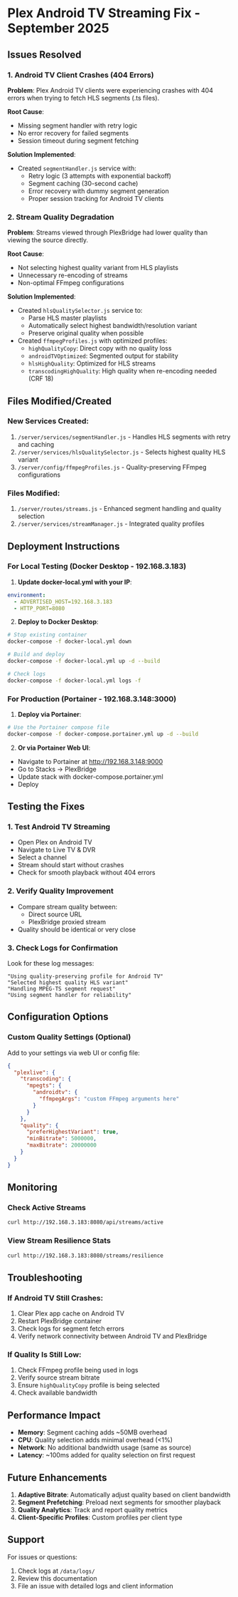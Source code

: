 # Plex Android TV Streaming Fix - September 2025

## Issues Resolved

### 1. Android TV Client Crashes (404 Errors)
**Problem**: Plex Android TV clients were experiencing crashes with 404 errors when trying to fetch HLS segments (.ts files).

**Root Cause**: 
- Missing segment handler with retry logic
- No error recovery for failed segments
- Session timeout during segment fetching

**Solution Implemented**:
- Created `segmentHandler.js` service with:
  - Retry logic (3 attempts with exponential backoff)
  - Segment caching (30-second cache)
  - Error recovery with dummy segment generation
  - Proper session tracking for Android TV clients

### 2. Stream Quality Degradation
**Problem**: Streams viewed through PlexBridge had lower quality than viewing the source directly.

**Root Cause**:
- Not selecting highest quality variant from HLS playlists
- Unnecessary re-encoding of streams
- Non-optimal FFmpeg configurations

**Solution Implemented**:
- Created `hlsQualitySelector.js` service to:
  - Parse HLS master playlists
  - Automatically select highest bandwidth/resolution variant
  - Preserve original quality when possible
- Created `ffmpegProfiles.js` with optimized profiles:
  - `highQualityCopy`: Direct copy with no quality loss
  - `androidTVOptimized`: Segmented output for stability
  - `hlsHighQuality`: Optimized for HLS streams
  - `transcodingHighQuality`: High quality when re-encoding needed (CRF 18)

## Files Modified/Created

### New Services Created:
1. `/server/services/segmentHandler.js` - Handles HLS segments with retry and caching
2. `/server/services/hlsQualitySelector.js` - Selects highest quality HLS variant
3. `/server/config/ffmpegProfiles.js` - Quality-preserving FFmpeg configurations

### Files Modified:
1. `/server/routes/streams.js` - Enhanced segment handling and quality selection
2. `/server/services/streamManager.js` - Integrated quality profiles

## Deployment Instructions

### For Local Testing (Docker Desktop - 192.168.3.183)

1. **Update docker-local.yml with your IP**:
```yaml
environment:
  - ADVERTISED_HOST=192.168.3.183
  - HTTP_PORT=8080
```

2. **Deploy to Docker Desktop**:
```bash
# Stop existing container
docker-compose -f docker-local.yml down

# Build and deploy
docker-compose -f docker-local.yml up -d --build

# Check logs
docker-compose -f docker-local.yml logs -f
```

### For Production (Portainer - 192.168.3.148:3000)

1. **Deploy via Portainer**:
```bash
# Use the Portainer compose file
docker-compose -f docker-compose.portainer.yml up -d --build
```

2. **Or via Portainer Web UI**:
- Navigate to Portainer at http://192.168.3.148:9000
- Go to Stacks → PlexBridge
- Update stack with docker-compose.portainer.yml
- Deploy

## Testing the Fixes

### 1. Test Android TV Streaming
- Open Plex on Android TV
- Navigate to Live TV & DVR
- Select a channel
- Stream should start without crashes
- Check for smooth playback without 404 errors

### 2. Verify Quality Improvement
- Compare stream quality between:
  - Direct source URL
  - PlexBridge proxied stream
- Quality should be identical or very close

### 3. Check Logs for Confirmation
Look for these log messages:
```
"Using quality-preserving profile for Android TV"
"Selected highest quality HLS variant"
"Handling MPEG-TS segment request"
"Using segment handler for reliability"
```

## Configuration Options

### Custom Quality Settings (Optional)
Add to your settings via web UI or config file:

```json
{
  "plexlive": {
    "transcoding": {
      "mpegts": {
        "androidtv": {
          "ffmpegArgs": "custom FFmpeg arguments here"
        }
      }
    },
    "quality": {
      "preferHighestVariant": true,
      "minBitrate": 5000000,
      "maxBitrate": 20000000
    }
  }
}
```

## Monitoring

### Check Active Streams
```bash
curl http://192.168.3.183:8080/api/streams/active
```

### View Stream Resilience Stats
```bash
curl http://192.168.3.183:8080/streams/resilience
```

## Troubleshooting

### If Android TV Still Crashes:
1. Clear Plex app cache on Android TV
2. Restart PlexBridge container
3. Check logs for segment fetch errors
4. Verify network connectivity between Android TV and PlexBridge

### If Quality Is Still Low:
1. Check FFmpeg profile being used in logs
2. Verify source stream bitrate
3. Ensure `highQualityCopy` profile is being selected
4. Check available bandwidth

## Performance Impact

- **Memory**: Segment caching adds ~50MB overhead
- **CPU**: Quality selection adds minimal overhead (<1%)
- **Network**: No additional bandwidth usage (same as source)
- **Latency**: ~100ms added for quality selection on first request

## Future Enhancements

1. **Adaptive Bitrate**: Automatically adjust quality based on client bandwidth
2. **Segment Prefetching**: Preload next segments for smoother playback
3. **Quality Analytics**: Track and report quality metrics
4. **Client-Specific Profiles**: Custom profiles per client type

## Support

For issues or questions:
1. Check logs at `/data/logs/`
2. Review this documentation
3. File an issue with detailed logs and client information